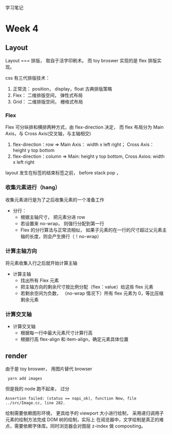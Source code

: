 学习笔记

# Week 4

## Layout

Layout === 排版， 取自于活字印刷术。
而 toy broswer 实现的是 flex 排版实现。

css 有三代排版技术：

1. 正常流： position， display，float 古典排版策略
2. Flex： 二维排版空间， 弹性式布局
3. Grid： 二维排版空间， 栅格式布局

### Flex

Flex 可分纵排和横排两种方式，由 flex-direction 决定， 而 flex 布局分为 Main Axis，与 Cross Axis(交叉轴，与主轴相交)

1. flex-direction：row => Main Axis： width x left right； Cross Axis： height y top bottom
2. flex-direction：column => Main: height y top bottom, Cross Axios: width x left right

layout 发生在标签的结束标签之前， before stack pop ，

### 收集元素进行（hang）

收集元素进行是为了之后收集元素的一个准备工作

- 分行：
  - 根据主轴尺寸， 把元素分进 row
  - 若设置来 no-wrap， 则强行分配到第一行
  - Flex 的分行算法与正常流相似， 如果子元素的在一行的尺寸超过父元素主轴的长度，则会产生换行（！no-wrap）

### 计算主轴方向

将元素收集入行之后就开始计算主轴

- 计算主轴
  - 找出所有 Flex 元素
  - 把主轴方向的剩余尺寸按比例分配（flex：value）给这些 flex 元素
  - 若剩余空间为负数， （no-wrap 情况下）所有 flex 元素为 0，等比压缩剩余元素

### 计算交叉轴

- 计算交叉轴
  - 根据每一行中最大元素尺寸计算行高
  - 根据行高 flex-align 和 item-align，确定元素具体位置

## render

由于是 toy broswer， 用图片替代 browser

```
 yarn add images
```

但是我的 node 跑不起来， 过分

```
Assertion failed: (status == napi_ok), function New, file ../src/Image.cc, line 282.
```

绘制需要依赖图形环境， 更具给予的 viewport 大小进行绘制， 采用递归调用子元素的绘制方法完成 DOM 树的绘制，实际上
在阅览器中，文字绘制是真正的难点，需要依赖字体库。同时浏览器会对图层 z-index 做 compositing。
